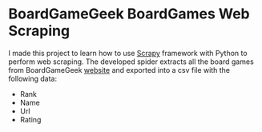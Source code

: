 # BoardGameGeek BoardGames Web Scraping

I made this project to learn how to use [Scrapy](https://scrapy.org/) framework with Python to perform web scraping.
The developed spider extracts all the board games from BoardGameGeek [website](https://boardgamegeek.com/) and exported into a csv file with the following data:

- Rank
- Name
- Url
- Rating

